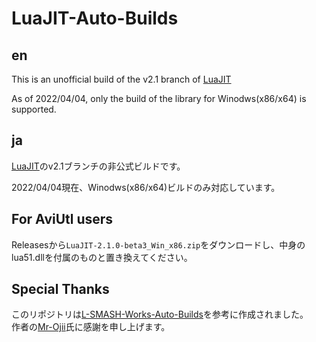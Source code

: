 # LuaJIT-Auto-Builds

## en
This is an unofficial build of the v2.1 branch of [LuaJIT](https://github.com/LuaJIT/LuaJIT)

As of 2022/04/04, only the build of the library for Winodws(x86/x64) is supported.

## ja
[LuaJIT](https://github.com/LuaJIT/LuaJIT)のv2.1ブランチの非公式ビルドです。

2022/04/04現在、Winodws(x86/x64)ビルドのみ対応しています。

## For AviUtl users
Releasesから`LuaJIT-2.1.0-beta3_Win_x86.zip`をダウンロードし、中身のlua51.dllを付属のものと置き換えてください。

## Special Thanks
このリポジトリは[L-SMASH-Works-Auto-Builds](https://github.com/Mr-Ojii/L-SMASH-Works-Auto-Builds)を参考に作成されました。  
作者の[Mr-Ojii](https://github.com/Mr-Ojii)氏に感謝を申し上げます。
